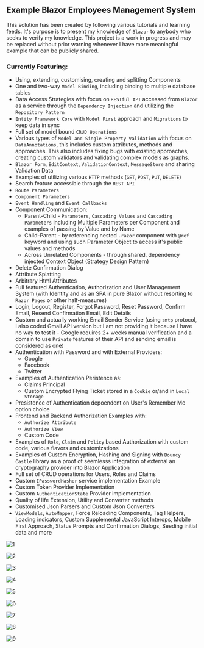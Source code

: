 ## Example Blazor Employees Management System

This solution has been created by following various tutorials and learning feeds. It's purpose is to present my knowledge of `Blazor` to anybody who seeks to verify my knowledge. This project is a work in progress and may be replaced without prior warning whenever I have more meaningful example that can be publicly shared.
   
### Currently Featuring:

* Using, extending, customising, creating and splitting Components
* One and two-way `Model Binding`, including binding to multiple database tables
* Data Access Strategies with focus on `RESTful API` accessed from `Blazor` as a service through the `Dependency Injection` and utilizing the `Repository Pattern`
* `Entity Framework Core` with `Model First` approach and `Migrations` to keep data in sync
* Full set of model bound `CRUD Operations`
* Various types of `Model and Single Property Validation` with focus on `DataAnnotations`, this includes custom attributes, methods and approaches. This also includes fixing bugs with existing approaches, creating custom validators and validating complex models as graphs.
* `Blazor Form`, `EditContext`, `ValidationContext`, `MessageStore` and sharing Validation Data
* Examples of utilizing various `HTTP` methods (`GET`, `POST`, `PUT`, `DELETE`)
* Search feature accessible through the `REST API`
* `Route Parameters`
* `Component Parameters`
* `Event Handling` and `Event Callbacks`
* Component Communication:
  * Parent-Child - `Parameters`, `Cascading Values` and `Cascading Parameters` including Multiple Parameters per Component and examples of passing by Value and by Name
  * Child-Parent - by referencing nested `.razor` component with `@ref` keyword and using such Parameter Object to access it's public values and methods
  * Across Unrelated Components - through shared, dependency injected Context Object (Strategy Design Pattern)
* Delete Confirmation Dialog
* Attribute Splatting
* Arbitrary Html Attributes
* Full featured Authentication, Authorization and User Management System (with Identity and as an SPA in pure Blazor without resorting to `Razor Pages` or other half-measures)
* Login, Logout, Register, Forgot Password, Reset Password, Confirm Email, Resend Confirmation Email, Edit Details
* Custom and actually working Email Sender Service (using `smtp` protocol, I also coded Gmail API version but I am not providing it because I have no way to test it - Google requires 2+ weeks manual verification and a domain to use `Private` features of their API and sending email is considered as one)
* Authentication with Password and with External Providers:
  * Google
  * Facebook
  * Twitter
* Examples of Authentication Peristence as:
  * Claims Principal
  * Custom Encrypted Flying Ticket stored in a `Cookie` or/and in `Local Storage`
* Presistence of Authentication depoendent on User's Remember Me option choice
* Frontend and Backend Authorization Examples with:
  * `Authorize Attribute`
  * `Authorize View`
  * Custom Code
* Examples of `Role`, `Claim` and `Policy` based Authorization with custom code, various flavors and customizations
* Examples of Custom Encryption, Hashing and Signing with `Bouncy Castle` library as a proof of seemlesss integration of external an cryptography provider into Blazor Application
* Full set of CRUD operations for Users, Roles and Claims
* Custom `IPasswordHasher` service implementation Example
* Custom Token Provider Implementation
* Custom `AuthenticationState` Provider implementation
* Quality of life Extension, Utility and Converter methods
* Customised Json Parsers and Custom Json Converters
* `ViewModels`, `AutoMapper`, Force Reloading Components, Tag Helpers, Loading indicators, Custom Supplemental JavaScript Interops, Mobile First Approach, Status Prompts and Confirmation Dialogs, Seeding initial data and more

![1](/Images/2020-05-24_181341.png?raw=true)

![2](/Images/2020-05-24_181549.png?raw=true)

![3](/Images/2020-08-05_171337.png?raw=true)

![4](/Images/2020-08-05_171440.png?raw=true)

![5](/Images/2020-08-05_171548.png?raw=true)

![6](/Images/2020-08-05_171621.png?raw=true)

![7](/Images/2020-08-05_171652.png?raw=true)

![8](/Images/2020-08-05_171745.png?raw=true)

![9](/Images/2020-08-05_172126.png?raw=true)


